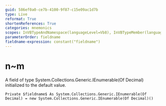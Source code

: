 ```yaml
---
guid: 586ef0a0-ce7b-4100-9f87-c15e09ac1d7b
type: Live
reformat: True
shortenReferences: True
categories: mnemonics
scopes: InVBTypeAndNamespace(languageLevel=Vb8), InVBTypeMember(languageLevel=Vb8)
parameterOrder: fieldname
fieldname-expression: constant("fieldname")
---
```


# n~m

A field of type System.Collections.Generic.IEnumerable(Of Decimal) initialized to the default value.

```
Private $fieldname$ As System.Collections.Generic.IEnumerable(Of Decimal) = new System.Collections.Generic.IEnumerable(Of Decimal)()
```
